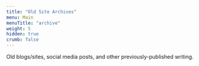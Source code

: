 ```yaml
---
title: "Old Site Archives"
menu: Main
menuTitle: "archive"
weight: 5
hidden: true
crumb: false
---
```


Old blogs/sites, social media posts, and other previously-published writing.